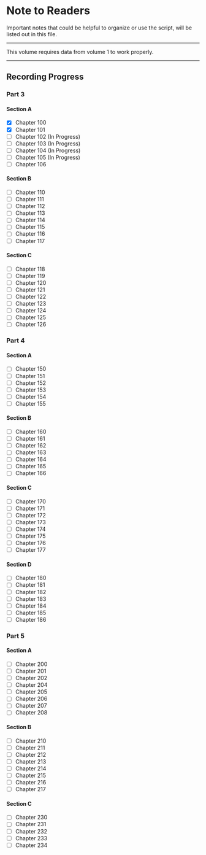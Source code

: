 # Note to Readers

Important notes that could be helpful to organize or use the script, will be listed out in this file.

--------

This volume requires data from volume 1 to work properly.

--------

## Recording Progress

### Part 3
#### Section A

- [x] Chapter 100
- [x] Chapter 101
- [ ] Chapter 102 (In Progress)
- [ ] Chapter 103 (In Progress)
- [ ] Chapter 104 (In Progress)
- [ ] Chapter 105 (In Progress)
- [ ] Chapter 106

#### Section B

- [ ] Chapter 110
- [ ] Chapter 111
- [ ] Chapter 112
- [ ] Chapter 113
- [ ] Chapter 114
- [ ] Chapter 115
- [ ] Chapter 116
- [ ] Chapter 117

#### Section C

- [ ] Chapter 118
- [ ] Chapter 119
- [ ] Chapter 120
- [ ] Chapter 121
- [ ] Chapter 122
- [ ] Chapter 123
- [ ] Chapter 124
- [ ] Chapter 125
- [ ] Chapter 126

### Part 4
#### Section A

- [ ] Chapter 150
- [ ] Chapter 151
- [ ] Chapter 152
- [ ] Chapter 153
- [ ] Chapter 154
- [ ] Chapter 155

#### Section B

- [ ] Chapter 160
- [ ] Chapter 161
- [ ] Chapter 162
- [ ] Chapter 163
- [ ] Chapter 164
- [ ] Chapter 165
- [ ] Chapter 166
  
#### Section C

- [ ] Chapter 170
- [ ] Chapter 171
- [ ] Chapter 172
- [ ] Chapter 173
- [ ] Chapter 174
- [ ] Chapter 175
- [ ] Chapter 176
- [ ] Chapter 177
  
#### Section D

- [ ] Chapter 180
- [ ] Chapter 181
- [ ] Chapter 182
- [ ] Chapter 183
- [ ] Chapter 184
- [ ] Chapter 185
- [ ] Chapter 186

### Part 5
#### Section A

- [ ] Chapter 200
- [ ] Chapter 201
- [ ] Chapter 202
- [ ] Chapter 204
- [ ] Chapter 205
- [ ] Chapter 206
- [ ] Chapter 207
- [ ] Chapter 208
  
#### Section B
- [ ] Chapter 210
- [ ] Chapter 211
- [ ] Chapter 212
- [ ] Chapter 213
- [ ] Chapter 214
- [ ] Chapter 215
- [ ] Chapter 216
- [ ] Chapter 217
  
#### Section C
- [ ] Chapter 230
- [ ] Chapter 231
- [ ] Chapter 232
- [ ] Chapter 233
- [ ] Chapter 234
